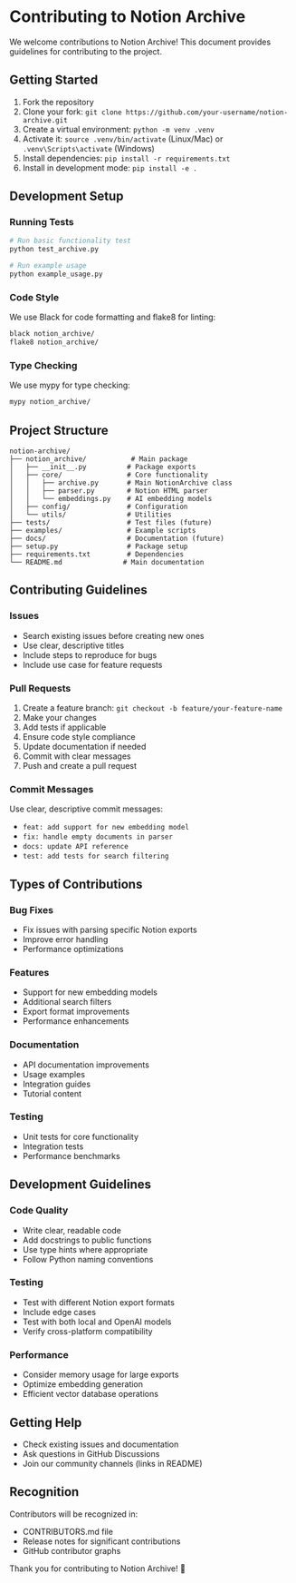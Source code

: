 # Contributing to Notion Archive

We welcome contributions to Notion Archive! This document provides guidelines for contributing to the project.

## Getting Started

1. Fork the repository
2. Clone your fork: `git clone https://github.com/your-username/notion-archive.git`
3. Create a virtual environment: `python -m venv .venv`
4. Activate it: `source .venv/bin/activate` (Linux/Mac) or `.venv\Scripts\activate` (Windows)
5. Install dependencies: `pip install -r requirements.txt`
6. Install in development mode: `pip install -e .`

## Development Setup

### Running Tests
```bash
# Run basic functionality test
python test_archive.py

# Run example usage
python example_usage.py
```

### Code Style
We use Black for code formatting and flake8 for linting:
```bash
black notion_archive/
flake8 notion_archive/
```

### Type Checking
We use mypy for type checking:
```bash
mypy notion_archive/
```

## Project Structure

```
notion-archive/
├── notion_archive/           # Main package
│   ├── __init__.py          # Package exports
│   ├── core/                # Core functionality
│   │   ├── archive.py       # Main NotionArchive class
│   │   ├── parser.py        # Notion HTML parser
│   │   └── embeddings.py    # AI embedding models
│   ├── config/              # Configuration
│   └── utils/               # Utilities
├── tests/                   # Test files (future)
├── examples/                # Example scripts
├── docs/                    # Documentation (future)
├── setup.py                 # Package setup
├── requirements.txt         # Dependencies
└── README.md               # Main documentation
```

## Contributing Guidelines

### Issues
- Search existing issues before creating new ones
- Use clear, descriptive titles
- Include steps to reproduce for bugs
- Include use case for feature requests

### Pull Requests
1. Create a feature branch: `git checkout -b feature/your-feature-name`
2. Make your changes
3. Add tests if applicable
4. Ensure code style compliance
5. Update documentation if needed
6. Commit with clear messages
7. Push and create a pull request

### Commit Messages
Use clear, descriptive commit messages:
- `feat: add support for new embedding model`
- `fix: handle empty documents in parser`
- `docs: update API reference`
- `test: add tests for search filtering`

## Types of Contributions

### Bug Fixes
- Fix issues with parsing specific Notion exports
- Improve error handling
- Performance optimizations

### Features
- Support for new embedding models
- Additional search filters
- Export format improvements
- Performance enhancements

### Documentation
- API documentation improvements
- Usage examples
- Integration guides
- Tutorial content

### Testing
- Unit tests for core functionality
- Integration tests
- Performance benchmarks

## Development Guidelines

### Code Quality
- Write clear, readable code
- Add docstrings to public functions
- Use type hints where appropriate
- Follow Python naming conventions

### Testing
- Test with different Notion export formats
- Include edge cases
- Test with both local and OpenAI models
- Verify cross-platform compatibility

### Performance
- Consider memory usage for large exports
- Optimize embedding generation
- Efficient vector database operations

## Getting Help

- Check existing issues and documentation
- Ask questions in GitHub Discussions
- Join our community channels (links in README)

## Recognition

Contributors will be recognized in:
- CONTRIBUTORS.md file
- Release notes for significant contributions
- GitHub contributor graphs

Thank you for contributing to Notion Archive! 🚀